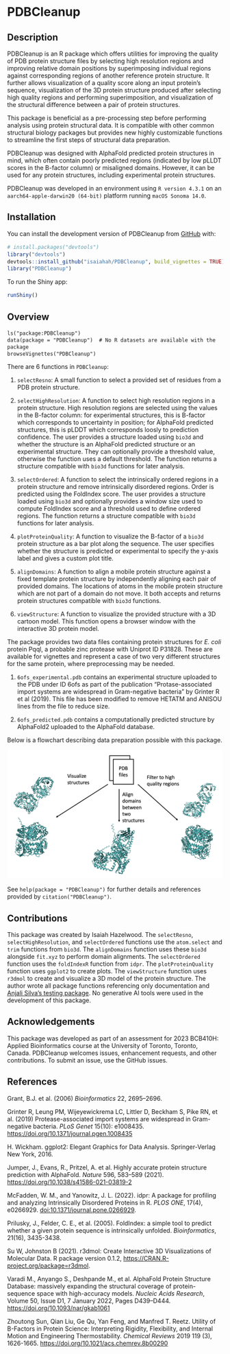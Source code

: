 
# PDBCleanup

## Description

PDBCleanup is an R package which offers utilities for improving the
quality of PDB protein structure files by selecting high resolution
regions and improving relative domain positions by superimposing
individual regions against corresponding regions of another reference
protein structure. It further allows visualization of a quality score
along an input protein’s sequence, visualization of the 3D protein
structure produced after selecting high quality regions and performing
superimposition, and visualization of the structural difference between
a pair of protein structures.

This package is beneficial as a pre-processing step before performing
analysis using protein structural data. It is compatible with other
common structural biology packages but provides new highly customizable
functions to streamline the first steps of structural data preparation.

PDBCleanup was designed with AlphaFold predicted protein structures in
mind, which often contain poorly predicted regions (indicated by low
pLLDT scores in the B-factor column) or misaligned domains. However, it
can be used for any protein structures, including experimental protein
structures.

PDBCleanup was developed in an environment using `R version 4.3.1` on an
`aarch64-apple-darwin20 (64-bit)` platform running `macOS Sonoma 14.0`.

## Installation

You can install the development version of PDBCleanup from
[GitHub](https://github.com/) with:

``` r
# install.packages("devtools")
library("devtools")
devtools::install_github("isaiahah/PDBCleanup", build_vignettes = TRUE)
library("PDBCleanup")
```

To run the Shiny app:

``` r
runShiny()
```

## Overview

    ls("package:PDBCleanup")
    data(package = "PDBCleanup")  # No R datasets are available with the package
    browseVignettes("PDBCleanup")

There are 6 functions in `PDBCleanup`:

1.  `selectResno`: A small function to select a provided set of residues
    from a PDB protein structure.

2.  `selectHighResolution`: A function to select high resolution regions
    in a protein structure. High resolution regions are selected using
    the values in the B-factor column: for experimental structures, this
    is B-factor which corresponds to uncertainty in position; for
    AlphaFold predicted structures, this is pLDDT which corresponds
    loosly to prediction confidence. The user provides a structure
    loaded using `bio3d` and whether the structure is an AlphaFold
    predicted structure or an experimental structure. They can
    optionally provide a threshold value, otherwise the function uses a
    default threshold. The function returns a structure compatible with
    `bio3d` functions for later analysis.

3.  `selectOrdered`: A function to select the intrinsically ordered
    regions in a protein structure and remove intrinsically disordered
    regions. Order is predicted using the FoldIndex score. The user
    provides a structure loaded using `bio3d` and optionally provides a
    window size used to compute FoldIndex score and a threshold used to
    define ordered regions. The function returns a structure compatible
    with `bio3d` functions for later analysis.

4.  `plotProteinQuality`: A function to visualize the B-factor of a
    `bio3d` protein structure as a bar plot along the sequence. The user
    specifies whether the structure is predicted or experimental to
    specify the y-axis label and gives a custom plot title.

5.  `alignDomains`: A function to align a mobile protein structure
    against a fixed template protein structure by independently aligning
    each pair of provided domains. The locations of atoms in the mobile
    protein structure which are not part of a domain do not move. It
    both accepts and returns protein structures compatible with `bio3d`
    functions.

6.  `viewStructure`: A function to visualize the provided structure with
    a 3D cartoon model. This function opens a browser window with the
    interactive 3D protein model.

The package provides two data files containing protein structures for
*E. coli* protein Pqql, a probable zinc protease with Uniprot ID P31828.
These are available for vignettes and represent a case of two very
different structures for the same protein, where preprocessing may be
needed.

1.  `6ofs_experimental.pdb` contains an experimental structure uploaded
    to the PDB under ID 6ofs as part of the publication
    “Protase-associated import systems are widespread in Gram-negative
    bacteria” by Grinter R et al (2019). This file has been modified to
    remove HETATM and ANISOU lines from the file to reduce size.

2.  `6ofs_predicted.pdb` contains a computationally predicted structure
    by AlphaFold2 uploaded to the AlphaFold database.

Below is a flowchart describing data preparation possible with this
package.

![](./inst/extdata/USAGES.png)

See `help(package = "PDBCleanup")` for further details and references
provided by `citation("PDBCleanup")`.

## Contributions

This package was created by Isaiah Hazelwood. The `selectResno`,
`selectHighResolution`, and `selectOrdered` functions use the
`atom.select` and `trim` functions from `bio3d`. The `alignDomains`
function uses these `bio3d` alongside `fit.xyz` to perform domain
alignments. The `selectOrdered` function uses the `foldIndexR` function
from `idpr`. The `plotProteinQuality` function uses `ggplot2` to create
plots. The `viewStructure` function uses `r3dmol` to create and
visualize a 3D model of the protein structure. The author wrote all
package functions referencing only documentation and [Anjali Silva’s
testing
package](https://github.com/anjalisilva/TestingPackage/tree/master). No
generative AI tools were used in the development of this package.

## Acknowledgements

This package was developed as part of an assessment for 2023 BCB410H:
Applied Bioinformatics course at the University of Toronto, Toronto,
Canada. PDBCleanup welcomes issues, enhancement requests, and other
contributions. To submit an issue, use the GitHub issues.

## References

Grant, B.J. et al. (2006) *Bioinformatics* 22, 2695–2696.

Grinter R, Leung PM, Wijeyewickrema LC, Littler D, Beckham S, Pike RN,
et al. (2019) Protease-associated import systems are widespread in
Gram-negative bacteria. *PLoS Genet* 15(10): e1008435.
<https://doi.org/10.1371/journal.pgen.1008435>

H. Wickham. ggplot2: Elegant Graphics for Data Analysis. Springer-Verlag
New York, 2016.

Jumper, J., Evans, R., Pritzel, A. et al. Highly accurate protein
structure prediction with AlphaFold. *Nature* 596, 583–589 (2021).
<https://doi.org/10.1038/s41586-021-03819-2>

McFadden, W. M., and Yanowitz, J. L. (2022). idpr: A package for
profiling and analyzing Intrinsically Disordered Proteins in R. *PLOS
ONE*, 17(4), e0266929. <doi:10.1371/journal.pone.0266929>.

Prilusky, J., Felder, C. E., et al. (2005). FoldIndex: a simple tool to
predict whether a given protein sequence is intrinsically unfolded.
*Bioinformatics*, 21(16), 3435-3438.

Su W, Johnston B (2021). r3dmol: Create Interactive 3D Visualizations of
Molecular Data. R package version 0.1.2,
<https://CRAN.R-project.org/package=r3dmol>.

Varadi M., Anyango S., Deshpande M., et al. AlphaFold Protein Structure
Database: massively expanding the structural coverage of
protein-sequence space with high-accuracy models. *Nucleic Acids
Research*, Volume 50, Issue D1, 7 January 2022, Pages D439–D444.
<https://doi.org/10.1093/nar/gkab1061>

Zhoutong Sun, Qian Liu, Ge Qu, Yan Feng, and Manfred T. Reetz. Utility
of B-Factors in Protein Science: Interpreting Rigidity, Flexibility, and
Internal Motion and Engineering Thermostability. *Chemical Reviews* 2019
119 (3), 1626-1665. <https://doi.org/10.1021/acs.chemrev.8b00290>
